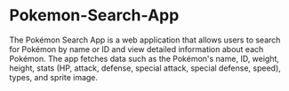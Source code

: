 # Pokemon-Search-App
The Pokémon Search App is a web application that allows users to search for Pokémon by name or ID and view detailed information about each Pokémon.  The app fetches data such as the Pokémon's name, ID, weight, height, stats (HP, attack, defense, special attack, special defense, speed), types, and sprite image.
